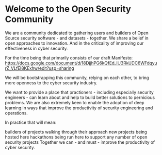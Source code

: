 # Welcome to the Open Security Community

We are a community dedicated to gathering users and builders of Open Source security software - and datasets - together.  We share a belief in open approaches to innovation.  And in the criticality of improving our effectiveness in cyber security.  

For the time being that primarily consists of our draft Manifesto: https://docs.google.com/document/d/18DjjhPG6kQfEd_IU3RkUDC6WFdqyurZ_VLfEI8KExhw/edit?usp=sharing

We will be bootstrapping this community, relying on each other, to bring more openness to the cyber security industry.

We want to provide a place that practioners - including especially security engineers - can learn about and help to build better solutions to pernicious problems. We are also extremely keen to enable the adoption of deep learning in ways that improve the productivity of security engineering and operations.

In practice that will mean:

builders of projects walking through their approach
new projects being hosted here
hackathons being run here to support any number of open security projects
Together we can - and must - improve the productivity of cyber security.
